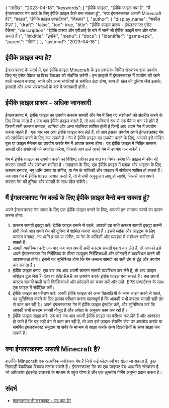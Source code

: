 {
"तारीख": "2023-04-18",
  "keywords": [
"ईपीके फ़ाइल",
"ईपीके फ़ाइल क्या है",
"मैं ईगलरक्राफ्ट गेम वर्ल्ड के लिए ईपीके फ़ाइल कैसे बना सकता हूं",
"क्या ईगलरक्राफ्ट असली Minecraft है?",
"फ़ाइल",
"ईपीके फ़ाइल एक्सटेंशन",
"विस्तार"
],
  "author": {
"display_name": "शकील फ़ैज़"
},
"draft": "false",
"toc": true,
"title": "ईपीके फ़ाइल प्रारूप - ईगलरक्राफ्ट एसेट पैकेज",
  "description":"ईपीके प्रारूप और एपीआई के बारे में जानें जो ईपीके फाइलें बना और खोल सकते हैं।",
"linktitle": "ईपीके",
  "menu": {
    "docs": {
      "identifier": "game-epk",
"parent": "खेल"
}
},
"lastmod": "2023-04-18"
}

## ईपीके फ़ाइल क्या है?

ईगलरक्राफ्ट के संदर्भ में, एक ईपीके फ़ाइल Minecraft के इस प्रशंसक-निर्मित संस्करण द्वारा उपयोग किए गए एसेट पैकेज या विश्व बैकअप को संदर्भित करेगी। इन फ़ाइलों में ईगलरक्राफ्ट में उपयोग की जाने वाली कस्टम बनावट, ध्वनि और अन्य संपत्तियों से संबंधित डेटा होगा, साथ ही खेल की दुनिया जैसे इलाके, इमारतों और अन्य संरचनाओं के बारे में जानकारी होगी।

## ईपीके फ़ाइल प्रारूप - अधिक जानकारी

ईगलरक्राफ्ट में, ईपीके फ़ाइल का उपयोग कस्टम सामग्री और गेम में किए गए संशोधनों को संग्रहीत करने के लिए किया जाता है। जब आप ईपीके फ़ाइल बनाते हैं, तो आप अनिवार्य रूप से एक पैकेज बना रहे होते हैं जिसमें सभी कस्टम बनावट, ध्वनियां और अन्य संपत्तियां शामिल होती हैं जिन्हें आप अपने गेम में उपयोग करना चाहते हैं। एक बार जब आप ईपीके फ़ाइल बना लेते हैं, तो आप इसका उपयोग अपने ईगलरक्राफ्ट गेम को संशोधित करने के लिए कर सकते हैं। गेम में ईपीके फ़ाइल का उपयोग करने के लिए, आपको इसे मॉडिंग टूल या फ़ाइल मैनेजर का उपयोग करके गेम में आयात करना होगा। यह ईपीके फ़ाइल में निहित कस्टम सामग्री और संशोधनों को स्थापित करेगा, जिससे आप उन्हें अपने गेम में उपयोग कर सकेंगे।

गेम में ईपीके फ़ाइल का उपयोग करने का विशिष्ट तरीका इस बात पर निर्भर करेगा कि फ़ाइल में कौन सी कस्टम सामग्री और संशोधन शामिल हैं। उदाहरण के लिए, एक ईपीके फ़ाइल में ब्लॉक और आइटम के लिए कस्टम बनावट, नए ध्वनि प्रभाव या संगीत, या गेम के यांत्रिकी और व्यवहार में संशोधन शामिल हो सकते हैं। जब आप गेम में ईपीके फ़ाइल आयात करते हैं, तो ये सभी अनुकूलन लागू हो जाएंगे, जिससे आप अपने कस्टम गेम की दुनिया और सामग्री के साथ खेल सकेंगे।

## मैं ईगलरक्राफ्ट गेम वर्ल्ड के लिए ईपीके फ़ाइल कैसे बना सकता हूं?

अपने ईगलरक्राफ्ट गेम जगत के लिए एक ईपीके फ़ाइल बनाने के लिए, आपको इन सामान्य चरणों का पालन करना होगा:

1. कस्टम सामग्री इकट्ठा करें: ईपीके फ़ाइल बनाने से पहले, आपको वह सभी कस्टम सामग्री इकट्ठा करनी होगी जिसे आप अपने गेम की दुनिया में शामिल करना चाहते हैं। इसमें ब्लॉक और आइटम के लिए कस्टम बनावट, नए ध्वनि प्रभाव या संगीत, या गेम के यांत्रिकी और व्यवहार में संशोधन शामिल हो सकते हैं।
2. सामग्री व्यवस्थित करें: एक बार जब आप अपनी सभी कस्टम सामग्री एकत्र कर लेते हैं, तो आपको इसे अपने ईगलरक्राफ्ट गेम निर्देशिका के भीतर उपयुक्त निर्देशिकाओं और फ़ोल्डरों में व्यवस्थित करने की आवश्यकता होगी। इससे यह सुनिश्चित होगा कि गेम कस्टम सामग्री को सही ढंग से ढूंढ और उपयोग कर सकता है।
3. ईपीके फ़ाइल बनाएं: एक बार जब आप अपनी कस्टम सामग्री व्यवस्थित कर लेते हैं, तो आप फ़ाइल संपीड़न टूल जैसे 7-ज़िप या WinRAR का उपयोग करके ईपीके फ़ाइल बना सकते हैं। बस अपनी कस्टम सामग्री वाली सभी निर्देशिकाओं और फ़ोल्डरों का चयन करें और उन्हें .EPK एक्सटेंशन के साथ एक फ़ाइल में संपीड़ित करें।
4. ईपीके फ़ाइल का परीक्षण करें: अपनी ईपीके फ़ाइल को अन्य खिलाड़ियों के साथ साझा करने से पहले, यह सुनिश्चित करने के लिए इसका परीक्षण करना महत्वपूर्ण है कि आपकी सभी कस्टम सामग्री सही ढंग से काम कर रही है। अपने ईगलरक्राफ्ट गेम में ईपीके फ़ाइल इंस्टॉल करें, और सुनिश्चित करें कि आपकी सभी कस्टम सामग्री मौजूद है और अपेक्षा के अनुरूप काम कर रही है।
5. ईपीके फ़ाइल साझा करें: एक बार जब आप अपनी ईपीके फ़ाइल का परीक्षण कर लेते हैं और आश्वस्त हो जाते हैं कि यह सही ढंग से काम कर रही है, तो आप इसे फ़ाइल-शेयरिंग सेवा पर अपलोड करके या समर्पित ईगलरक्राफ्ट समुदाय या सर्वर के माध्यम से साझा करके अन्य खिलाड़ियों के साथ साझा कर सकते हैं।

## क्या ईगलरक्राफ्ट असली Minecraft है?

हालाँकि Minecraft एक अत्यधिक मनोरंजक गेम है जिसे कई प्लेटफार्मों पर खेला जा सकता है, कुछ खिलाड़ी वैकल्पिक विकल्प तलाश सकते हैं। ईगलरक्राफ्ट गेम का एक उत्कृष्ट वेब-आधारित संस्करण है जो अधिकांश इंटरनेट ब्राउज़रों के माध्यम से पहुंच योग्य है और एक तुलनीय गेमिंग अनुभव प्रदान करता है।

## संदर्भ
* [माइनक्राफ्ट ईगलरक्राफ्ट - यह क्या है?](https://apexमाइनक्राफ्टहोस्टिंग.com/ईगलरक्राफ्ट-माइनक्राफ्ट/)

